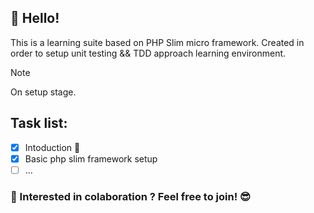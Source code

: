 ## 🖖 Hello!
This is a learning suite based on PHP Slim micro framework. Created in order to setup unit testing && TDD approach learning environment.

> [!NOTE]
> On setup stage.

## Task list:
- [x] Intoduction :tada:
- [x] Basic php slim framework setup
- [ ] ...

<!-- ## Tech stack
| th1 | th2  | th3 | th4 |
|--------------------------|--------------------------------|----------------------------|--------------------|
| td1 | td2 | td3 | td4 |
-->

### 🤝 Interested in colaboration ? Feel free to join! 😎
